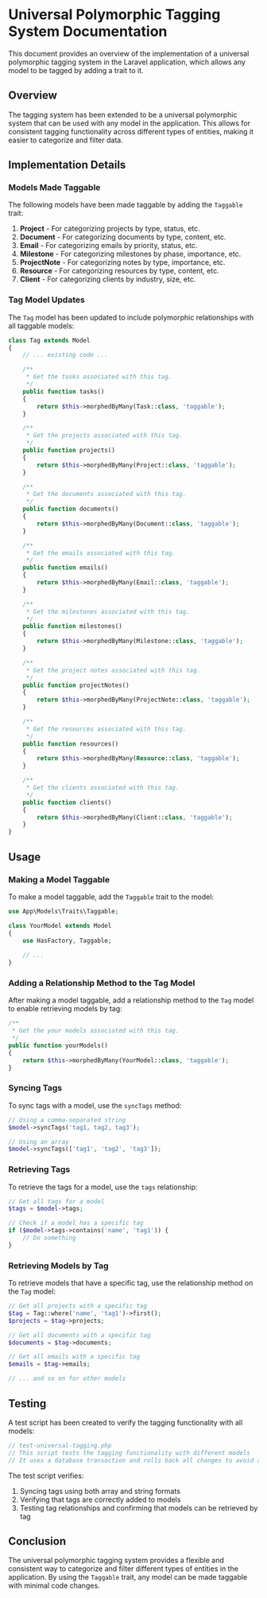 # Universal Polymorphic Tagging System Documentation

This document provides an overview of the implementation of a universal polymorphic tagging system in the Laravel application, which allows any model to be tagged by adding a trait to it.

## Overview

The tagging system has been extended to be a universal polymorphic system that can be used with any model in the application. This allows for consistent tagging functionality across different types of entities, making it easier to categorize and filter data.

## Implementation Details

### Models Made Taggable

The following models have been made taggable by adding the `Taggable` trait:

1. **Project** - For categorizing projects by type, status, etc.
2. **Document** - For categorizing documents by type, content, etc.
3. **Email** - For categorizing emails by priority, status, etc.
4. **Milestone** - For categorizing milestones by phase, importance, etc.
5. **ProjectNote** - For categorizing notes by type, importance, etc.
6. **Resource** - For categorizing resources by type, content, etc.
7. **Client** - For categorizing clients by industry, size, etc.

### Tag Model Updates

The `Tag` model has been updated to include polymorphic relationships with all taggable models:

```php
class Tag extends Model
{
    // ... existing code ...

    /**
     * Get the tasks associated with this tag.
     */
    public function tasks()
    {
        return $this->morphedByMany(Task::class, 'taggable');
    }

    /**
     * Get the projects associated with this tag.
     */
    public function projects()
    {
        return $this->morphedByMany(Project::class, 'taggable');
    }

    /**
     * Get the documents associated with this tag.
     */
    public function documents()
    {
        return $this->morphedByMany(Document::class, 'taggable');
    }

    /**
     * Get the emails associated with this tag.
     */
    public function emails()
    {
        return $this->morphedByMany(Email::class, 'taggable');
    }

    /**
     * Get the milestones associated with this tag.
     */
    public function milestones()
    {
        return $this->morphedByMany(Milestone::class, 'taggable');
    }

    /**
     * Get the project notes associated with this tag.
     */
    public function projectNotes()
    {
        return $this->morphedByMany(ProjectNote::class, 'taggable');
    }

    /**
     * Get the resources associated with this tag.
     */
    public function resources()
    {
        return $this->morphedByMany(Resource::class, 'taggable');
    }

    /**
     * Get the clients associated with this tag.
     */
    public function clients()
    {
        return $this->morphedByMany(Client::class, 'taggable');
    }
}
```

## Usage

### Making a Model Taggable

To make a model taggable, add the `Taggable` trait to the model:

```php
use App\Models\Traits\Taggable;

class YourModel extends Model
{
    use HasFactory, Taggable;
    
    // ...
}
```

### Adding a Relationship Method to the Tag Model

After making a model taggable, add a relationship method to the `Tag` model to enable retrieving models by tag:

```php
/**
 * Get the your models associated with this tag.
 */
public function yourModels()
{
    return $this->morphedByMany(YourModel::class, 'taggable');
}
```

### Syncing Tags

To sync tags with a model, use the `syncTags` method:

```php
// Using a comma-separated string
$model->syncTags('tag1, tag2, tag3');

// Using an array
$model->syncTags(['tag1', 'tag2', 'tag3']);
```

### Retrieving Tags

To retrieve the tags for a model, use the `tags` relationship:

```php
// Get all tags for a model
$tags = $model->tags;

// Check if a model has a specific tag
if ($model->tags->contains('name', 'tag1')) {
    // Do something
}
```

### Retrieving Models by Tag

To retrieve models that have a specific tag, use the relationship method on the `Tag` model:

```php
// Get all projects with a specific tag
$tag = Tag::where('name', 'tag1')->first();
$projects = $tag->projects;

// Get all documents with a specific tag
$documents = $tag->documents;

// Get all emails with a specific tag
$emails = $tag->emails;

// ... and so on for other models
```

## Testing

A test script has been created to verify the tagging functionality with all models:

```php
// test-universal-tagging.php
// This script tests the tagging functionality with different models
// It uses a database transaction and rolls back all changes to avoid affecting the database
```

The test script verifies:
1. Syncing tags using both array and string formats
2. Verifying that tags are correctly added to models
3. Testing tag relationships and confirming that models can be retrieved by tag

## Conclusion

The universal polymorphic tagging system provides a flexible and consistent way to categorize and filter different types of entities in the application. By using the `Taggable` trait, any model can be made taggable with minimal code changes.
